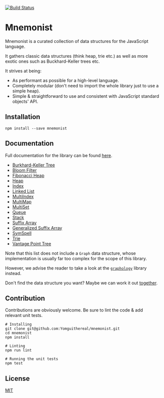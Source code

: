 [![Build Status](https://travis-ci.org/Yomguithereal/mnemonist.svg)](https://travis-ci.org/Yomguithereal/mnemonist)

# Mnemonist

Mnemonist is a curated collection of data structures for the JavaScript language.

It gathers classic data structures (think heap, trie etc.) as well as more exotic ones such as Buckhard-Keller trees etc.

It strives at being:

* As performant as possible for a high-level language.
* Completely modular (don't need to import the whole library just to use a simple heap).
* Simple & straightforward to use and consistent with JavaScript standard objects' API.

## Installation

```
npm install --save mnemonist
```

## Documentation

Full documentation for the library can be found [here](https://yomguithereal.github.io/mnemonist).

* [Burkhard-Keller Tree](https://yomguithereal.github.io/mnemonist/bk-tree)
* [Bloom Filter](https://yomguithereal.github.io/mnemonist/bloom-filter)
* [Fibonacci Heap](https://yomguithereal.github.io/mnemonist/fibonacci-heap)
* [Heap](https://yomguithereal.github.io/mnemonist/heap)
* [Index](https://yomguithereal.github.io/mnemonist/index-structure)
* [Linked List](https://yomguithereal.github.io/mnemonist/linked-list)
* [MultiIndex](https://yomguithereal.github.io/mnemonist/multi-index)
* [MultiMap](https://yomguithereal.github.io/mnemonist/multi-map)
* [MultiSet](https://yomguithereal.github.io/mnemonist/multi-set)
* [Queue](https://yomguithereal.github.io/mnemonist/queue)
* [Stack](https://yomguithereal.github.io/mnemonist/stack)
* [Suffix Array](https://yomguithereal.github.io/mnemonist/suffix-array)
* [Generalized Suffix Array](https://yomguithereal.github.io/mnemonist/generalized-suffix-array)
* [SymSpell](https://yomguithereal.github.io/mnemonist/symspell)
* [Trie](https://yomguithereal.github.io/mnemonist/trie)
* [Vantage Point Tree](https://yomguithereal.github.io/mnemonist/vp-tree)

Note that this list does not include a `Graph` data structure, whose implementation is usually far too complex for the scope of this library.

However, we advise the reader to take a look at the [`graphology`](https://graphology.github.io/) library instead.

Don't find the data structure you want? Maybe we can work it out [together](./issues).

## Contribution

Contributions are obviously welcome. Be sure to lint the code & add relevant unit tests.

```
# Installing
git clone git@github.com:Yomguithereal/mnemonist.git
cd mnemonist
npm install

# Linting
npm run lint

# Running the unit tests
npm test
```

## License

[MIT](LICENSE.txt)
